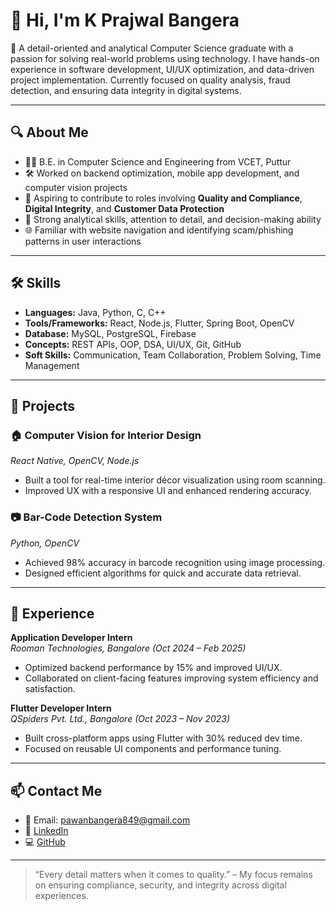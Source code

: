 # 👋 Hi, I'm K Prajwal Bangera

🎯 A detail-oriented and analytical Computer Science graduate with a passion for solving real-world problems using technology. I have hands-on experience in software development, UI/UX optimization, and data-driven project implementation. Currently focused on quality analysis, fraud detection, and ensuring data integrity in digital systems.

---

## 🔍 About Me

- 👨‍💻 B.E. in Computer Science and Engineering from VCET, Puttur
- 🛠️ Worked on backend optimization, mobile app development, and computer vision projects
- 🎯 Aspiring to contribute to roles involving **Quality and Compliance**, **Digital Integrity**, and **Customer Data Protection**
- 💬 Strong analytical skills, attention to detail, and decision-making ability
- 🌐 Familiar with website navigation and identifying scam/phishing patterns in user interactions

---

## 🛠️ Skills

- **Languages:** Java, Python, C, C++
- **Tools/Frameworks:** React, Node.js, Flutter, Spring Boot, OpenCV
- **Database:** MySQL, PostgreSQL, Firebase
- **Concepts:** REST APIs, OOP, DSA, UI/UX, Git, GitHub
- **Soft Skills:** Communication, Team Collaboration, Problem Solving, Time Management

---

## 📌 Projects

### 🏠 Computer Vision for Interior Design
*React Native, OpenCV, Node.js*
- Built a tool for real-time interior décor visualization using room scanning.
- Improved UX with a responsive UI and enhanced rendering accuracy.

### 📷 Bar-Code Detection System
*Python, OpenCV*
- Achieved 98% accuracy in barcode recognition using image processing.
- Designed efficient algorithms for quick and accurate data retrieval.

---

## 💼 Experience

**Application Developer Intern**  
*Rooman Technologies, Bangalore (Oct 2024 – Feb 2025)*  
- Optimized backend performance by 15% and improved UI/UX.
- Collaborated on client-facing features improving system efficiency and satisfaction.

**Flutter Developer Intern**  
*QSpiders Pvt. Ltd., Bangalore (Oct 2023 – Nov 2023)*  
- Built cross-platform apps using Flutter with 30% reduced dev time.
- Focused on reusable UI components and performance tuning.

---

## 📫 Contact Me

- 📧 Email: pawanbangera849@gmail.com  
- 🔗 [LinkedIn](https://www.linkedin.com/in/prajwal-bangera-354045361/)  
- 💻 [GitHub](https://github.com/kprajwalbangera)

---

> “Every detail matters when it comes to quality.” – My focus remains on ensuring compliance, security, and integrity across digital experiences.
